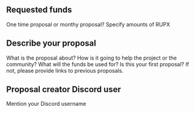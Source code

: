 ## Requested funds

One time proposal or monthy proposal?
Specify amounts of RUPX

## Describe your proposal

What is the proposal about?
How is it going to help the project or the community?
What will the funds be used for?
Is this your first proposal? If not, please provide links to previous proposals.

## Proposal creator Discord user

Mention your Discord username
